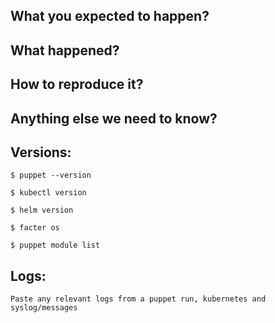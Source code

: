 <!--
Hi, thank you for opening an issue!
Before hitting the button...

** Is this a FEATURE REQUEST? **
If so, please search existing feature requests, and if you find a similar one, up-vote it and/or add your comments to it instead.
If you did not find a similar one, please describe in details:
- why: your use-case, specific constraints you may have, etc.
- what: the feature/behaviour/change you would like to see in the module

** Is this a BUG REPORT? **
Please fill in as much of the template below as you can.

Thank you!
-->

## What you expected to happen?

## What happened?
<!-- Error message, actual behaviour, etc. -->

## How to reproduce it?
<!-- Specific steps, as well as manifests and puppet configuration that may influence reproducing the issue. -->

## Anything else we need to know?


## Versions:
<!-- Please paste in the output of these commands-->
```
$ puppet --version

$ kubectl version

$ helm version

$ facter os

$ puppet module list
```

## Logs:
```
Paste any relevant logs from a puppet run, kubernetes and syslog/messages
```

